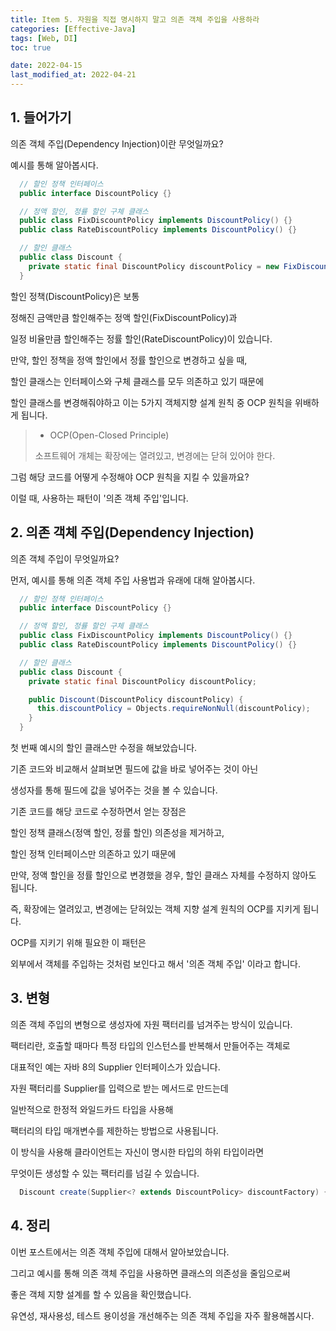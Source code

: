 ```yaml
---
title: Item 5. 자원을 직접 명시하지 말고 의존 객체 주입을 사용하라
categories: [Effective-Java]
tags: [Web, DI]
toc: true

date: 2022-04-15
last_modified_at: 2022-04-21
---
```


## 1. 들어가기

의존 객체 주입(Dependency Injection)이란 무엇일까요?

예시를 통해 알아봅시다.

```java
  // 할인 정책 인터페이스
  public interface DiscountPolicy {}

  // 정액 할인, 정률 할인 구체 클래스
  public class FixDiscountPolicy implements DiscountPolicy() {}
  public class RateDiscountPolicy implements DiscountPolicy() {}

  // 할인 클래스
  public class Discount {
    private static final DiscountPolicy discountPolicy = new FixDiscountPolicy();
  }
```

할인 정책(DiscountPolicy)은 보통

정해진 금액만큼 할인해주는 정액 할인(FixDiscountPolicy)과

일정 비율만큼 할인해주는 정률 할인(RateDiscountPolicy)이 있습니다.

만약, 할인 정책을 정액 할인에서 정률 할인으로 변경하고 싶을 때,

할인 클래스는 인터페이스와 구체 클래스를 모두 의존하고 있기 때문에

할인 클래스를 변경해줘야하고 이는 5가지 객체지향 설계 원칙 중 OCP 원칙을 위배하게 됩니다.

> * OCP(Open-Closed Principle)
>
> 소프트웨어 개체는 확장에는 열려있고, 변경에는 닫혀 있어야 한다.

그럼 해당 코드를 어떻게 수정해야 OCP 원칙을 지킬 수 있을까요?

이럴 때, 사용하는 패턴이 '의존 객체 주입'입니다.

## 2. 의존 객체 주입(Dependency Injection)

의존 객체 주입이 무엇일까요?

먼저, 예시를 통해 의존 객체 주입 사용법과 유래에 대해 알아봅시다.

```java
  // 할인 정책 인터페이스
  public interface DiscountPolicy {}

  // 정액 할인, 정률 할인 구체 클래스
  public class FixDiscountPolicy implements DiscountPolicy() {}
  public class RateDiscountPolicy implements DiscountPolicy() {}

  // 할인 클래스
  public class Discount {
    private static final DiscountPolicy discountPolicy;

    public Discount(DiscountPolicy discountPolicy) {
      this.discountPolicy = Objects.requireNonNull(discountPolicy);
    }
  }
```

첫 번째 예시의 할인 클래스만 수정을 해보았습니다.

기존 코드와 비교해서 살펴보면 필드에 값을 바로 넣어주는 것이 아닌

생성자를 통해 필드에 값을 넣어주는 것을 볼 수 있습니다.

기존 코드를 해당 코드로 수정하면서 얻는 장점은

할인 정책 클래스(정액 할인, 정률 할인) 의존성을 제거하고,

할인 정책 인터페이스만 의존하고 있기 때문에

만약, 정액 할인을 정률 할인으로 변경했을 경우, 할인 클래스 자체를 수정하지 않아도 됩니다.

즉, 확장에는 열려있고, 변경에는 닫혀있는 객체 지향 설계 원칙의 OCP를 지키게 됩니다.

OCP를 지키기 위해 필요한 이 패턴은

외부에서 객체를 주입하는 것처럼 보인다고 해서 '의존 객체 주입' 이라고 합니다.

## 3. 변형

의존 객체 주입의 변형으로 생성자에 자원 팩터리를 넘겨주는 방식이 있습니다.

팩터리란, 호출할 때마다 특정 타입의 인스턴스를 반복해서 만들어주는 객체로

대표적인 예는 자바 8의 Supplier<T> 인터페이스가 있습니다.

자원 팩터리를 Supplier<T>를 입력으로 받는 메서드로 만드는데

일반적으로 한정적 와일드카드 타입을 사용해

팩터리의 타입 매개변수를 제한하는 방법으로 사용됩니다.

이 방식을 사용해 클라이언트는 자신이 명시한 타입의 하위 타입이라면

무엇이든 생성할 수 있는 팩터리를 넘길 수 있습니다.

```java
  Discount create(Supplier<? extends DiscountPolicy> discountFactory) { ... }
```

## 4. 정리

이번 포스트에서는 의존 객체 주입에 대해서 알아보았습니다.

그리고 예시를 통해 의존 객체 주입을 사용하면 클래스의 의존성을 줄임으로써

좋은 객체 지향 설계를 할 수 있음을 확인했습니다.

유연성, 재사용성, 테스트 용이성을 개선해주는 의존 객체 주입을 자주 활용해봅시다.